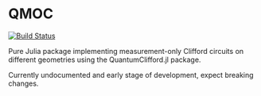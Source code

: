 # QMOC

[![Build Status](https://github.com/danielsimm/LatticeCircuits.jl/actions/workflows/CI.yml/badge.svg?branch=main)](https://github.com/danielsimm/LatticeCircuits.jl/actions/workflows/CI.yml?query=branch%3Amain)

Pure Julia package implementing measurement-only Clifford circuits on different geometries using the QuantumClifford.jl package.

Currently undocumented and early stage of development, expect breaking changes.
